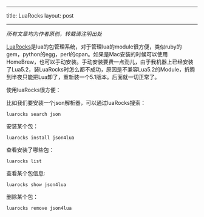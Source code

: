 
---
title: LuaRocks
layout: post


---

<em>所有文章均为作者原创，转载请注明出处</em>

<a href="http://luarocks.org/">LuaRocks</a>是lua的包管理系统，对于管理lua的module很方便，类似ruby的gem，python的egg，perl的cpan。如果是Mac安装的时候可以使用HomeBrew，也可以手动安装。手动安装要费一点劲儿，由于我机器上已经安装了Lua5.2，装LuaRocks时怎么都不成功，原因是不兼容Lua5.2的Module，折腾到半夜只能把Lua卸了，重新装一个5.1版本。后面就一切正常了。


使用luaRocks很方便：

比如我们要安装一个json解析器，可以通过luaRocks搜索：

```
luarocks search json
```
安装某个包：

```
luarocks install json4lua
```

查看安装了哪些包：

```
luarocks list
```  

查看某个包信息:

```
luarocks show json4lua
``` 

删除某个包：

```
luarocks remove json4lua
```